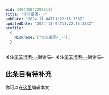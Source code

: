 ```yaml
---
mid: 3494358472985117
title: "笨笨很困-_-"
pubDate: "2024-11-04T11:22:15.333Z"
updatedDate: "2024-11-04T11:22:15.333Z"
profile:
  {
    Nickname: ["笨笨很困-_-"],
  }
---
```


关注[笨笨很困-_-](https://space.bilibili.com/3494358472985117)谢谢喵~ 关注[笨笨很困-_-](https://space.bilibili.com/3494358472985117)谢谢喵~

## 此条目有待补充
你可以在[这里](https://github.com/Yuhanawa/VTuber.ICU-Content/edit/master/v/笨笨很困-_-/index.md)编辑本文
